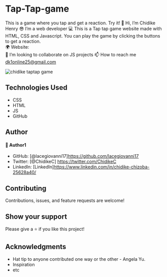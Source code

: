 # Tap-Tap-game
This is a game where you tap and get a reaction. Try it! 
👋 Hi, I’m Chidike Henry 
😎 I’m a web developer 
💻 This is a Tap tap game website made with HTML, CSS and Javascript. You can play the game by clicking the buttons to get a reaction.  
🌍 Website:  
💞️ I’m looking to collaborate on JS projects 
📫 How to reach me dk1online25@gmail.com

![chidike taptap game](https://user-images.githubusercontent.com/30509335/204060404-e9dc9d8c-4efd-437c-a6ab-921809b4b30c.JPG)


## Technologies Used
* CSS
* HTML
* JS
* GitHub

## Author

#### 👤 Author1
- GitHub: [@lacegiovanni17]https://github.com/lacegiovanni17
- Twitter: [@ChidikeC] https://twitter.com/ChidikeC
- LinkedIn: [LinkedIn]https://www.linkedin.com/in/chidike-chizoba-25628a40/

## Contributing 
Contributions, issues, and feature requests are welcome!

## Show your support
Please give a ⭐️ if you like this project! 

## Acknowledgments
- Hat tip to anyone contributed one way or the other - Angela Yu.
- Inspiration
- etc


